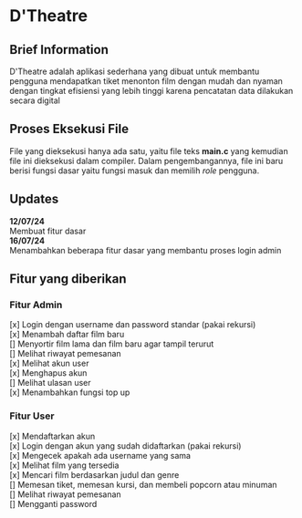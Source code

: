 # D'Theatre
## Brief Information
D'Theatre adalah aplikasi sederhana yang dibuat untuk membantu pengguna mendapatkan tiket menonton film dengan mudah dan nyaman dengan tingkat efisiensi yang lebih tinggi karena pencatatan data dilakukan secara digital

## Proses Eksekusi File
File yang dieksekusi hanya ada satu, yaitu file teks **main.c** yang kemudian file ini dieksekusi dalam compiler. Dalam pengembangannya, file ini baru berisi fungsi dasar yaitu fungsi masuk dan memilih *role* pengguna. 

## Updates
**12/07/24**<br/>
Membuat fitur dasar<br/>
**16/07/24**<br/>
Menambahkan beberapa fitur dasar yang membantu proses login admin<br/>

## Fitur yang diberikan
### Fitur Admin
[x] Login dengan username dan password standar (pakai rekursi)<br/>
[x] Menambah daftar film baru<br/>
[] Menyortir film lama dan film baru agar tampil terurut<br/>
[] Melihat riwayat pemesanan<br/>
[x] Melihat akun user<br/>
[x] Menghapus akun<br/>
[] Melihat ulasan user<br/>
[x] Menambahkan fungsi top up

### Fitur User
[x] Mendaftarkan akun<br/>
[x] Login dengan akun yang sudah didaftarkan (pakai rekursi)<br/>
[x] Mengecek apakah ada username yang sama<br/>
[x] Melihat film yang tersedia<br/>
[x] Mencari film berdasarkan judul dan genre <br/>
[] Memesan tiket, memesan kursi, dan membeli popcorn atau minuman<br/>
[] Melihat riwayat pemesanan<br/>
[] Mengganti password<br/>
